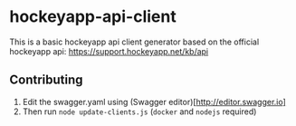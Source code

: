 # hockeyapp-api-client

This is a basic hockeyapp api client generator based on the official hockeyapp api: https://support.hockeyapp.net/kb/api


## Contributing
 1. Edit the swagger.yaml using (Swagger editor)[http://editor.swagger.io]
 2. Then run `node update-clients.js` (`docker` and `nodejs` required)
